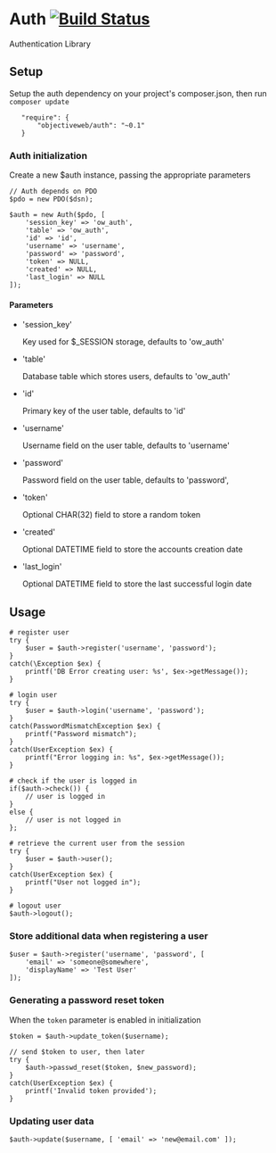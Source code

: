 # Auth [![Build Status](https://travis-ci.org/objectiveweb/auth.svg?branch=master)](https://travis-ci.org/objectiveweb/auth)

Authentication Library 

## Setup

Setup the auth dependency on your project's composer.json, then run `composer update`


       "require": {
           "objectiveweb/auth": "~0.1"
       }

### Auth initialization

Create a new $auth instance, passing the appropriate parameters

    // Auth depends on PDO
    $pdo = new PDO($dsn);

    $auth = new Auth($pdo, [
        'session_key' => 'ow_auth',
        'table' => 'ow_auth',
        'id' => 'id',
        'username' => 'username',
        'password' => 'password',
        'token' => NULL,
        'created' => NULL,
        'last_login' => NULL
    ]);

#### Parameters
* 'session_key'

    Key used for $_SESSION storage, defaults to 'ow_auth'

* 'table'

    Database table which stores users, defaults to 'ow_auth'

* 'id'

    Primary key of the user table, defaults to 'id'

* 'username'

    Username field on the user table, defaults to 'username'

* 'password'

    Password field on the user table, defaults to 'password',

* 'token'

    Optional CHAR(32) field to store a random token

* 'created'

    Optional DATETIME field to store the accounts creation date

* 'last_login'

    Optional DATETIME field to store the last successful login date

## Usage

    # register user
    try {
        $user = $auth->register('username', 'password');
    }
    catch(\Exception $ex) {
        printf('DB Error creating user: %s', $ex->getMessage());
    }

    # login user
    try {
        $user = $auth->login('username', 'password');
    }
    catch(PasswordMismatchException $ex) {
        printf("Password mismatch");
    }
    catch(UserException $ex) {
        printf("Error logging in: %s", $ex->getMessage());
    }

    # check if the user is logged in
    if($auth->check()) {
        // user is logged in
    }
    else {
        // user is not logged in
    };

    # retrieve the current user from the session
    try {
        $user = $auth->user();
    }
    catch(UserException $ex) {
        printf("User not logged in");
    }

    # logout user
    $auth->logout();

### Store additional data when registering a user

    $user = $auth->register('username', 'password', [
        'email' => 'someone@somewhere',
        'displayName' => 'Test User'
    ]);

### Generating a password reset token

When the `token` parameter is enabled in initialization

    $token = $auth->update_token($username);

    // send $token to user, then later
    try {
        $auth->passwd_reset($token, $new_password);
    }
    catch(UserException $ex) {
        printf('Invalid token provided');
    }

### Updating user data

    $auth->update($username, [ 'email' => 'new@email.com' ]);

